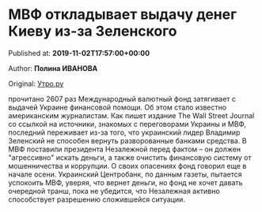 
# МВФ откладывает выдачу денег Киеву из-за Зеленского

Published at: **2019-11-02T17:57:00+00:00**

Author: **Полина ИВАНОВА**

Original: [Утро.ру](https://utro.ru/economics/2019/11/02/1423153.shtml)

прочитано 2607 раз
Международный валютный фонд затягивает с выдачей Украине финансовой помощи. Об этом стало известно американским журналистам.
Как пишет издание The Wall Street Journal со ссылкой на источники, знакомых с переговорами Украины и МВФ, последний переживает из-за того, что украинский лидер Владимир Зеленский не способен вернуть разворованные банками средства.
В МВФ поставили президента Незалежной перед фактом – он должен "агрессивно" искать деньги, а также очистить финансовую систему от мошенничества и коррупции. О своих опасениях фонд говорил еще в начале осени.
Украинский Центробанк, по данным газеты, пытается успокоить МВФ, уверяя, что вернет деньги, но фонд не хочет давать очередной транш, пока не убедится, что Незалежная активно способствует разрешению сложившейся ситуации.
